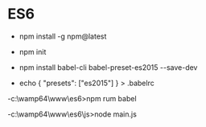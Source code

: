 # ES6

- npm install -g npm@latest

- npm init

- npm install babel-cli babel-preset-es2015 --save-dev

- echo { "presets": ["es2015"] } > .babelrc


-c:\wamp64\www\es6>npm rum babel

-c:\wamp64\www\es6\js>node main.js
